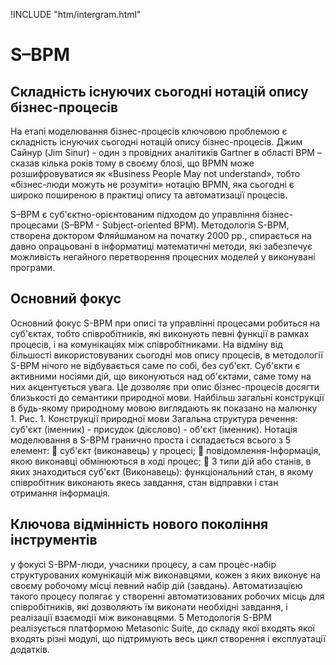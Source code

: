 !INCLUDE "htm/intergram.html"

# S–BPM

## Cкладність існуючих сьогодні нотацій опису бізнес-процесів

На етапі моделювання бізнес-процесів ключовою проблемою є складність існуючих сьогодні нотацій опису бізнес-процесів. Джим Сайнур (Jim Sinur) - один з провідних аналітиків Gartner в області BPM – сказав кілька років тому в своєму блозі, що BPMN може розшифровуватися як «Business People May not understand», тобто «бізнес-люди можуть не розуміти» нотацію BPMN, яка сьогодні є широко поширеною в практиці опису та автоматизації процесів.

S–BPM є суб'єктно-орієнтованим підходом до управління бізнес-процесами (S–BPM - Subject-oriented BPM).
Методологія S-BPM, створена доктором Фляйшманом на початку 2000 рр., спирається на давно опрацьовані в інформатиці математичні методи, які забезпечує можливість негайного перетворення процесних
моделей у виконувані програми.

## Основний фокус

Основний фокус S-BPM при описі та управлінні процесами робиться на суб'єктах, тобто
співробітників, які виконують певні функції в рамках процесів, і на комунікаціях між співробітниками.
На відміну від більшості використовуваних сьогодні мов опису
процесів, в методології S-BPM нічого не відбувається саме по собі, без
суб'єкт. Суб'єкти є активними носіями дій, що виконуються над
об'єктами, саме тому на них акцентується увага. Це дозволяє при
опис бізнес-процесів досягти близькості до семантики природної мови.
Найбільш загальні конструкції в будь-якому природному мовою виглядають як
показано на малюнку 1.
Рис. 1. Конструкції природної мови
Загальна структура речення: суб'єкт (іменник) - присудок
(дієслово) - об'єкт (іменник).
Нотація моделювання в S-BPM гранично проста і складається всього з 5
елемент:
 суб'єкт (виконавець) у процесі;
 повідомлення-Інформація, якою виконавці обмінюються в ході
процес;
 3 типи дій або станів, в яких знаходиться суб'єкт
(Виконавець): функціональний стан, в якому співробітник
виконають якесь завдання, стан відправки і стан отримання
інформація.

##    Ключова відмінність нового покоління інструментів 

у фокусі S-BPM-люди, учасники процесу, а сам процес-набір структурованих
комунікацій між виконавцями, кожен з яких виконує на своєму
робочому місці певний набір дій (завдань). Автоматизацією такого
процесу полягає у створенні автоматизованих робочих місць для
співробітників, які дозволяють їм виконати необхідні завдання, і
реалізації взаємодії між виконавцями.
5
Методологія S-BPM реалізується платформою Metasonic Suite, до складу якої входять
якої входять різні модулі, що підтримують весь цикл створення і
експлуатації додатків.
